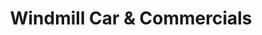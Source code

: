 ---
title: "Windmill Car & Commercials"
url: /cambridge/windmill-car-und-commercials/
shop: Autohaus
---